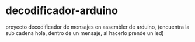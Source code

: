# decodificador-arduino

proyecto decodificador de mensajes en assembler de arduino,
(encuentra la sub cadena hola, dentro de un mensaje, al hacerlo prende un led)
